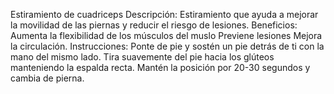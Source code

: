 Estiramiento de cuadriceps
Descripción: 
Estiramiento que ayuda a mejorar la movilidad de las piernas y reducir el riesgo de lesiones.
Beneficios:
Aumenta la flexibilidad de los músculos del muslo
Previene lesiones
Mejora la circulación.
Instrucciones:
Ponte de pie y sostén un pie detrás de ti con la mano del mismo lado.
Tira suavemente del pie hacia los glúteos manteniendo la espalda recta.
Mantén la posición por 20-30 segundos y cambia de pierna.
